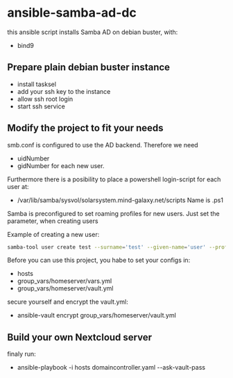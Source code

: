 # ansible-samba-ad-dc


this ansible script installs Samba AD on debian buster, with:
  - bind9

Prepare plain debian buster instance
------------

  - install tasksel
  - add your ssh key to the instance
  - allow ssh root login
  - start ssh service

Modify the project to fit your needs
------------

smb.conf is configured to use the AD backend.
Therefore we need 
  - uidNumber
  - gidNumber
for each new user.

Furthermore there is a posibility to place a powershell login-script for each user at:
  - /var/lib/samba/sysvol/solarsystem.mind-galaxy.net/scripts
Name is <username>.ps1

Samba is preconfigured to set roaming profiles for new users.
Just set the parameter, when creating users

Example of creating a new user:

```bash
samba-tool user create test --surname='test' --given-name='user' --profile-path='\\\\{{ vars_name_sambamember }}\\profiles\\test' --home-drive='H:' --home-directory='\\\\{{ vars_name_sambamember }}\\users\\test' --script-path='login.bat' --nis-domain={{ vars_workgroup }} --login-shell='/bin/bash/' --unix-home='/home/test' --uid-number=10010 --gid-number={{ vars_DomainUsersGroup_gid }} s3cr3tPWforTEST
```

Before you can use this project, you habe to set your configs in:
  - hosts
  - group_vars/homeserver/vars.yml
  - group_vars/homeserver/vault.yml

secure yourself and encrypt the vault.yml:
  - ansible-vault encrypt group_vars/homeserver/vault.yml

Build your own Nextcloud server
------------

finaly run:
  - ansible-playbook -i hosts domaincontroller.yaml --ask-vault-pass

